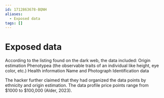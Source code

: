 ```yaml
---
id: 1712863678-BQNH
aliases:
  - Exposed data
tags: []
---
```


# Exposed data

According to the listing found on the dark web, the data included:
Origin estimation
Phenotypea (the observable traits of an individual like height, eye color, etc.)
Health information
Name and Photograph
Identification data

The hacker further claimed that they had organized the data points by ethnicity and origin estimation. The data profile price points range from $1000 to $100,000 (Alder, 2023).
